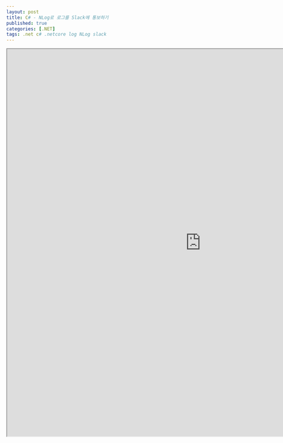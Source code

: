 ```yaml
---
layout: post
title: C# - NLog로 로그를 Slack에 통보하기
published: true
categories: [.NET]
tags: .net c# .netcore log NLog slack
---  
```

<iframe width="1024" height="1024" src="https://docs.google.com/document/d/e/2PACX-1vSehxOAVnT1sjLUvcXxCpJ0rGjBAUQuG5jjcQ42aBkTXZ23FsDJARVPNRRTsxflvlQWTO1tWX6ee33X/pub?embedded=true"></iframe>    
   